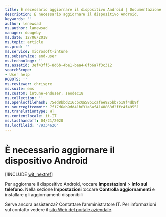 ```yaml
---
title: È necessario aggiornare il dispositivo Android | Documentazione Microsoft
description: È necessario aggiornare il dispositivo Android.
keywords: ''
author: lenewsad
ms.author: lanewsad
manager: dougeby
ms.date: 12/06/2018
ms.topic: article
ms.prod: ''
ms.service: microsoft-intune
ms.subservice: end-user
ms.technology: ''
ms.assetid: 3ef43ff5-8d6b-4be1-baa4-6fb6a7f3c312
searchScope:
- User help
ROBOTS: ''
ms.reviewer: chrisgre
ms.suite: ems
ms.custom: intune-enduser; seodec18
ms.collection: ''
ms.openlocfilehash: 75ed8bbd216cbc0a58b1cafee925bb7b19f4db9f
ms.sourcegitcommit: 7f17d6eb9dd41b031a6af4148863d2ffc4f49551
ms.translationtype: HT
ms.contentlocale: it-IT
ms.lasthandoff: 04/21/2020
ms.locfileid: "79334626"
---
```

# <a name="you-need-to-update-your-android-device"></a>È necessario aggiornare il dispositivo Android

[!INCLUDE [wit_nextref](includes/end-user-os-update-guidance.md)]

Per aggiornare il dispositivo Android, toccare **Impostazioni** > **Info sul telefono**. Nella sezione __Impostazioni__ toccare __Controlla aggiornamenti__ e installare gli aggiornamenti disponibili.

Serve ancora assistenza? Contattare l'amministratore IT. Per informazioni sul contatto vedere il [sito Web del portale aziendale](https://go.microsoft.com/fwlink/?linkid=2010980).
